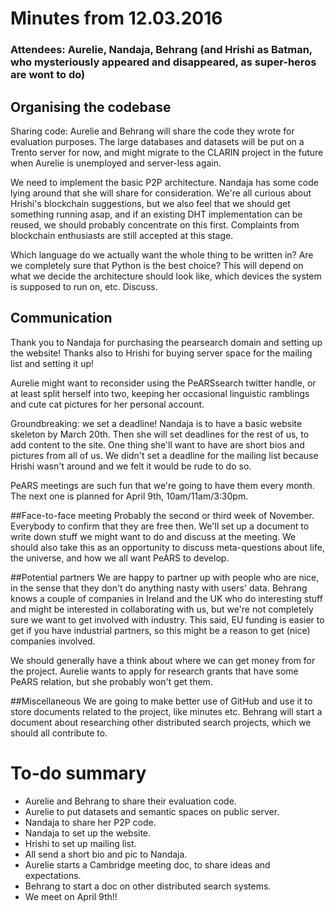 # Minutes from 12.03.2016
### Attendees: Aurelie, Nandaja, Behrang (and Hrishi as Batman, who mysteriously appeared and disappeared, as super-heros are wont to do)

## Organising the codebase
Sharing code: Aurelie and Behrang will share the code they wrote for evaluation purposes. The large databases and datasets will be put on a Trento server for now, and might migrate to the CLARIN project in the future when Aurelie is unemployed and server-less again.

We need to implement the basic P2P architecture. Nandaja has some code lying around that she will share for consideration. We're all curious about Hrishi's blockchain suggestions, but we also feel that we should get something running asap, and if an existing DHT implementation can be reused, we should probably concentrate on this first. Complaints from blockchain enthusiasts are still accepted at this stage.

Which language do we actually want the whole thing to be written in? Are we completely sure that Python is the best choice? This will depend on what we decide the architecture should look like, which devices the system is supposed to run on, etc. Discuss.

## Communication
Thank you to Nandaja for purchasing the pearsearch domain and setting up the website! Thanks also to Hrishi for buying server space for the mailing list and setting it up!

Aurelie might want to reconsider using the PeARSsearch twitter handle, or at least split herself into two, keeping her occasional linguistic ramblings and cute cat pictures for her personal account.

Groundbreaking: we set a deadline! Nandaja is to have a basic website skeleton by March 20th. Then she will set deadlines for the rest of us, to add content to the site. One thing she'll want to have are short bios and pictures from all of us. We didn't set a deadline for the mailing list because Hrishi wasn't around and we felt it would be rude to do so.

PeARS meetings are such fun that we're going to have them every month. The next one is planned for April 9th, 10am/11am/3:30pm.

##Face-to-face meeting
Probably the second or third week of November. Everybody to confirm that they are free then. We'll set up a document to write down stuff we might want to do and discuss at the meeting. We should also take this as an opportunity to discuss meta-questions about life, the universe, and how we all want PeARS to develop.

##Potential partners
We are happy to partner up with people who are nice, in the sense that they don't do anything nasty with users' data. Behrang knows a couple of companies in Ireland and the UK who do interesting stuff and might be interested in collaborating with us, but we're not completely sure we want to get involved with industry. This said, EU funding is easier to get if you have industrial partners, so this might be a reason to get (nice) companies involved.

We should generally have a think about where we can get money from for the project. Aurelie wants to apply for research grants that have some PeARS relation, but she probably won't get them. 

##Miscellaneous
We are going to make better use of GitHub and use it to store documents related to the project, like minutes etc. Behrang will start a document about researching other distributed search projects, which we should all contribute to.


# To-do summary

- Aurelie and Behrang to share their evaluation code.
- Aurelie to put datasets and semantic spaces on public server.
- Nandaja to share her P2P code.
- Nandaja to set up the website.
- Hrishi to set up mailing list.
- All send a short bio and pic to Nandaja.
- Aurelie starts a Cambridge meeting doc, to share ideas and expectations.
- Behrang to start a doc on other distributed search systems.
- We meet on April 9th!!
